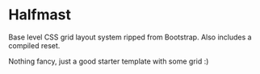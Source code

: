 # Halfmast
Base level CSS grid layout system ripped from Bootstrap.
Also includes a compiled reset.

Nothing fancy, just a good starter template with some grid :)
